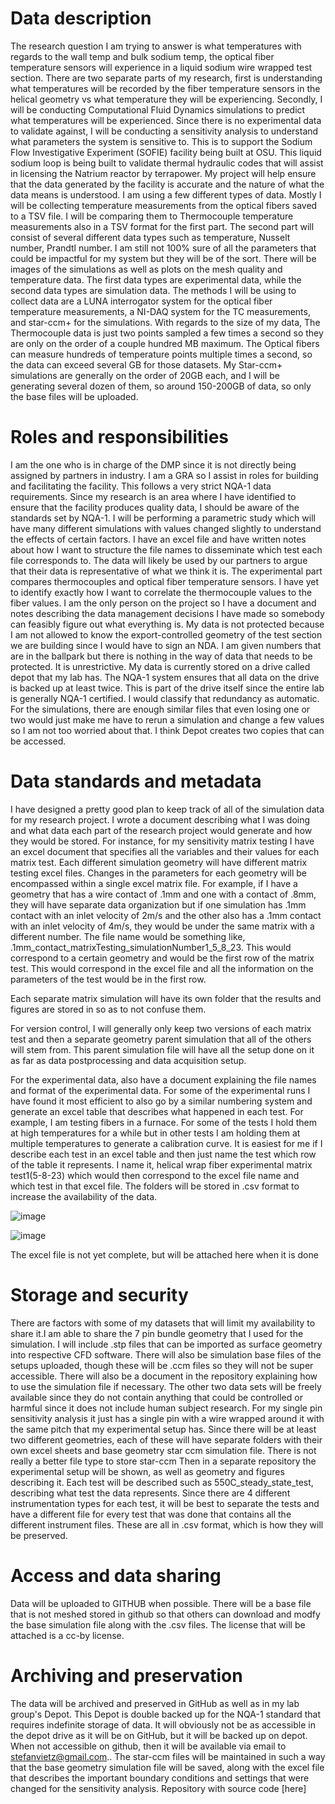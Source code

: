# Data description
The research question I am trying to answer is what temperatures with regards to the wall temp and bulk sodium temp, the optical fiber temperature sensors will experience in a liquid sodium wire wrapped test section. There are two separate parts of my research, first is understanding what temperatures will be recorded by the fiber temperature sensors in the helical geometry vs what temperature they will be experiencing. Secondly, I will be conducting Computational Fluid Dynamics simulations to predict what temperatures will be experienced. Since there is no experimental data to validate against, I will be conducting a sensitivity analysis to understand what parameters the system is sensitive to.  This is to support the Sodium Flow Investigative Experiment (SOFIE) facility being built at OSU. This liquid sodium loop is being built to validate thermal hydraulic codes that will assist in licensing the Natrium reactor by terrapower. My project will help ensure that the data generated by the facility is accurate and the nature of what the data means is understood. 
I am using a few different types of data. Mostly I will be collecting temperature measurements from the optical fibers saved to a TSV file. I will be comparing them to Thermocouple temperature measurements also in a TSV format for the first part. The second part will consist of several different data types such as temperature, Nusselt number, Prandtl number. I am still not 100% sure of all the parameters that could be impactful for my system but they will be of the sort. There will be images of the simulations as well as plots on the mesh quality and temperature data. The first data types are experimental data, while the second data types are simulation data. The methods I will be using to collect data are a LUNA interrogator system for the optical fiber temperature measurements, a NI-DAQ system for the TC measurements, and star-ccm+ for the simulations.  With regards to the size of my data, The Thermocouple data is just two points sampled a few times a second so they are only on the order of a couple hundred MB maximum. The Optical fibers can measure hundreds of temperature points multiple times a second, so the data can exceed several GB for those datasets. My Star-ccm+ simulations are generally on the order of 20GB each, and I will be generating several dozen of them, so around 150-200GB of data, so only the base files will be uploaded.




# Roles and responsibilities
 I am the one who is in charge of the DMP since it is not directly being assigned by partners in industry. I am a GRA so I assist in roles for building and facilitating the facility. This follows a very strict NQA-1 data requirements. Since my research is an area where I have identified to ensure that the facility produces quality data, I should be aware of the standards set by NQA-1. I will be performing a parametric study  which will have many different simulations with values changed slightly to understand the effects of certain factors. I have an excel file and have written notes about how I want to structure the file names to disseminate which test each file corresponds to. The data will likely be used by our partners to argue that their data is representative of what we think it is. The experimental part compares thermocouples and optical fiber temperature sensors. I have yet to identify exactly how I want to correlate the thermocouple values to the fiber values. I am the only person on the project so I have a document and notes describing the data management decisions I have made so somebody can feasibly figure out what everything is. My data is not protected because I am not allowed to know the export-controlled geometry of the test section we are building since I would have to sign an NDA. I am given numbers that are in the ballpark but there is nothing in the way of data that needs to be protected. It is unrestrictive. My data is currently stored on a drive called depot that my lab has. The NQA-1 system ensures that all data on the drive is backed up at least twice. This is part of the drive itself since the entire lab is generally NQA-1 certified. I would classify that redundancy as automatic. For the simulations, there are enough similar files that even losing one or two would just make me have to rerun a simulation and change a few values so I am not too worried about that. I think Depot creates two copies that can be accessed.
# Data standards and metadata

I have designed a pretty good plan to keep track of all of the simulation data for my research project. I wrote a document describing what I was doing and what data each part of the research project would generate and how they would be stored. For instance, for my sensitivity matrix testing I have an excel document that specifies all the variables and their values for each matrix test. Each different simulation geometry will have different matrix testing excel files. Changes in the parameters for each geometry will be encompassed within a single excel matrix file. For example, if I have a geometry that has a wire contact of .1mm and one with a contact of .8mm, they will have separate data organization but if one simulation has .1mm contact with an inlet velocity of 2m/s and the other also has a .1mm contact with an inlet velocity of 4m/s, they would be under the same matrix with a different number. The file name would be something like, .1mm_contact_matrixTesting_simulationNumber1_5_8_23. This would correspond to a certain geometry and would be the first row of the matrix test. This would correspond in the excel file and all the information on the parameters of the test would be in the first row. 

Each separate matrix simulation will have its own folder that the results and figures are stored in so as to not confuse them. 

For version control, I will generally only keep two versions of each matrix test and then a separate geometry parent simulation that all of the others will stem from. This parent simulation file will have all the setup done on it as far as data postprocessing and data acquisition setup. 

For the experimental data, also have a document explaining the file names and format of the experimental data. For some of the experimental runs I have found it most efficient to also go by a similar numbering system and generate an excel table that describes what happened in each test. For example, I am testing fibers in a furnace. For some of the tests I hold them at high temperatures for a while but in other tests I am holding them at multiple temperatures to generate a calibration curve. It is easiest for me if I describe each test in an excel table and then just name the test which row of the table it represents. I name it, helical wrap fiber experimental matrix test1(5-8-23) which would then correspond to the excel file name and which test in that excel file. The folders will be stored in .csv format to increase the availability of the data. 
  
![image](https://github.com/Svietz1/Grad521-StefanVietzDMP/assets/132002288/ec0364f1-580e-4a62-8f9d-b4529de2eecc)

![image](https://github.com/Svietz1/Grad521-StefanVietzDMP/assets/132002288/015cbdd2-e614-49de-b28e-8a5ddd67eb0c)

The excel file is not yet complete, but will be attached here when it is done


# Storage and security
There are factors with some of my datasets that will limit my availability to share it.I am able to share the 7 pin bundle geometry that I used for the simulation. I will include .stp files that can be imported as surface geometry into respective CFD software. There will also be simulation base files of the setups uploaded, though these will be .ccm files so they will not be super accessible.  There will also be a document in the repository explaining how to use the simulation file if necessary. The other two data sets will be freely available since they do not contain anything that could be controlled or harmful since it does not include human subject research. For my single pin sensitivity analysis it just has a single pin with a wire wrapped around it with the same pitch that my experimental setup has.  Since there will be at least two different geometries, each of these will have separate folders with their own excel sheets and base geometry star ccm simulation file. There is not really a better file type to store star-ccm  Then in a separate repository the experimental setup will be shown, as well as geometry and figures describing it. Each test will be described such as 550C_steady_state_test, describing what test the data represents. Since there are 4 different instrumentation types for each test, it will be best to separate the tests and have a different file for every test that was done that contains all the different instrument files. These are all in .csv format, which is how they will be preserved. 
# Access and data sharing
Data will be uploaded to GITHUB when possible. There will be a base file that is not meshed stored in github so that others can download and modfy the base simulation file along with the .csv files. The license that will be attached is a cc-by license.
# Archiving and preservation
The data will be archived and preserved in GitHub as well as in my lab group's Depot. This Depot is double backed up for the NQA-1 standard that requires indefinite storage of data. It will obviously not be as accessible in the depot drive as it will be on GitHub, but it will be backed up on depot. When not accessible on github, then it will be available via email to stefanvietz@gmail.com.. The star-ccm files will be maintained in such a way that the base geometry simulation file will be saved, along with the excel file that describes the important boundary conditions and settings that were changed for the sensitivity analysis.
Repository with source code [here]
